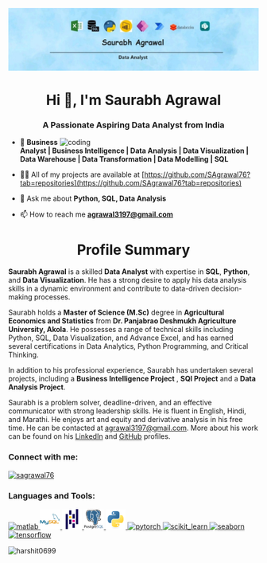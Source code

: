 ![logo](https://github.com/SAgrawal76/SAgrawal76/blob/main/1709925112816.jpeg)
<h1 align="center">Hi 👋, I'm Saurabh Agrawal</h1>
<h3 align="center">A Passionate Aspiring Data Analyst from India</h3>
<img align ="right" alt ="coding" width ="400" src ="https://camo.githubusercontent.com/7de37139d0b4c1ce40865e799b446c0e963a3dd8fb68d239707237c40604fa3d/68747470733a2f2f63646e2e6472696262626c652e636f6d2f75736572732f3733303730332f73637265656e73686f74732f363538313234332f6176656e746f2e676966">

- 🌱 **Business Analyst | Business Intelligence | Data Analysis | Data Visualization | Data Warehouse | Data Transformation | Data Modelling | SQL**

- 👨‍💻 All of my projects are available at [https://github.com/SAgrawal76?tab=repositories](https://github.com/SAgrawal76?tab=repositories)

- 💬 Ask me about **Python, SQL, Data Analysis**

- 📫 How to reach me **agrawal3197@gmail.com**
  
<h1 align="center">Profile Summary</h1>

**Saurabh Agrawal** is a skilled **Data Analyst** with expertise in **SQL**, **Python**, and **Data Visualization**. He has a strong desire to apply his data analysis skills in a dynamic environment and contribute to data-driven decision-making processes.

Saurabh holds a **Master of Science (M.Sc)** degree in **Agricultural Economics and Statistics** from **Dr. Panjabrao Deshmukh Agriculture University, Akola**. He possesses a range of technical skills including Python, SQL, Data Visualization, and Advance Excel, and has earned several certifications in Data Analytics, Python Programming, and Critical Thinking.

In addition to his professional experience, Saurabh has undertaken several projects, including a **Business Intelligence Project** , **SQl Project** and a **Data Analysis Project**.

Saurabh is a problem solver, deadline-driven, and an effective communicator with strong leadership skills. He is fluent in English, Hindi, and Marathi. He enjoys art and equity and derivative analysis in his free time. He can be contacted at agrawal3197@gmail.com. 
More about his work can be found on his [LinkedIn](www.linkedin.com/in/saurabh-agrawal-9ab186143) and [GitHub](https://github.com/SAgrawal76) profiles.

<h3 align="left">Connect with me:</h3>
<p align="left">
<a href="https://linkedin.com/in/saurabh-agrawal-9ab186143" target="blank"><img align="center" src="https://raw.githubusercontent.com/rahuldkjain/github-profile-readme-generator/master/src/images/icons/Social/linked-in-alt.svg" alt="sagrawal76" height="30" width="40" /></a>
</p>

<h3 align="left">Languages and Tools:</h3>
<p align="left"> <a href="https://www.mathworks.com/" target="_blank" rel="noreferrer"> <img src="https://upload.wikimedia.org/wikipedia/commons/2/21/Matlab_Logo.png" alt="matlab" width="40" height="40"/> </a> <a href="https://www.mysql.com/" target="_blank" rel="noreferrer"> <img src="https://raw.githubusercontent.com/devicons/devicon/master/icons/mysql/mysql-original-wordmark.svg" alt="mysql" width="40" height="40"/> </a> <a href="https://pandas.pydata.org/" target="_blank" rel="noreferrer"> <img src="https://raw.githubusercontent.com/devicons/devicon/2ae2a900d2f041da66e950e4d48052658d850630/icons/pandas/pandas-original.svg" alt="pandas" width="40" height="40"/> </a> <a href="https://www.postgresql.org" target="_blank" rel="noreferrer"> <img src="https://raw.githubusercontent.com/devicons/devicon/master/icons/postgresql/postgresql-original-wordmark.svg" alt="postgresql" width="40" height="40"/> </a> <a href="https://www.python.org" target="_blank" rel="noreferrer"> <img src="https://raw.githubusercontent.com/devicons/devicon/master/icons/python/python-original.svg" alt="python" width="40" height="40"/> </a> <a href="https://pytorch.org/" target="_blank" rel="noreferrer"> <img src="https://www.vectorlogo.zone/logos/pytorch/pytorch-icon.svg" alt="pytorch" width="40" height="40"/> </a> <a href="https://scikit-learn.org/" target="_blank" rel="noreferrer"> <img src="https://upload.wikimedia.org/wikipedia/commons/0/05/Scikit_learn_logo_small.svg" alt="scikit_learn" width="40" height="40"/> </a> <a href="https://seaborn.pydata.org/" target="_blank" rel="noreferrer"> <img src="https://seaborn.pydata.org/_images/logo-mark-lightbg.svg" alt="seaborn" width="40" height="40"/> </a> <a href="https://www.tensorflow.org" target="_blank" rel="noreferrer"> <img src="https://www.vectorlogo.zone/logos/tensorflow/tensorflow-icon.svg" alt="tensorflow" width="40" height="40"/> </a> </p>

<p><img align="center" src="https://github-readme-stats.vercel.app/api/top-langs?username=harshit0699&show_icons=true&locale=en&layout=compact" alt="harshit0699" /></p>
